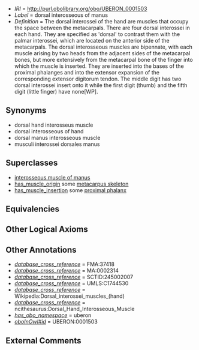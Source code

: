  * *IRI* = http://purl.obolibrary.org/obo/UBERON_0001503
 * *Label* = dorsal interosseous of manus
 * *Definition* = The dorsal interossei of the hand are muscles that occupy the space between the metacarpals. There are four dorsal interossei in each hand. They are specified as 'dorsal' to contrast them with the palmar interossei, which are located on the anterior side of the metacarpals. The dorsal interosseous muscles are bipennate, with each muscle arising by two heads from the adjacent sides of the metacarpal bones, but more extensively from the metacarpal bone of the finger into which the muscle is inserted. They are inserted into the bases of the proximal phalanges and into the extensor expansion of the corresponding extensor digitorum tendon. The middle digit has two dorsal interossei insert onto it while the first digit (thumb) and the fifth digit (little finger) have none[WP].

## Synonyms

 * dorsal hand interosseus muscle
 * dorsal interosseous of hand
 * dorsal manus interosseous muscle
 * musculi interossei dorsales manus

## Superclasses

 * [interosseous muscle of manus](../../UBERON/02/UBERON_0001502.md)
 * [has_muscle_origin](../../RO/72/RO_0002372.md) some [metacarpus skeleton](../../UBERON/44/UBERON_0010544.md)
 * [has_muscle_insertion](../../RO/73/RO_0002373.md) some [proximal phalanx](../../UBERON/02/UBERON_0004302.md)

## Equivalencies


## Other Logical Axioms


## Other Annotations

 * *[database_cross_reference](../../ef/oboInOwl#hasDbXref.md)* = FMA:37418
 * *[database_cross_reference](../../ef/oboInOwl#hasDbXref.md)* = MA:0002314
 * *[database_cross_reference](../../ef/oboInOwl#hasDbXref.md)* = SCTID:245002007
 * *[database_cross_reference](../../ef/oboInOwl#hasDbXref.md)* = UMLS:C1744530
 * *[database_cross_reference](../../ef/oboInOwl#hasDbXref.md)* = Wikipedia:Dorsal_interossei_muscles_(hand)
 * *[database_cross_reference](../../ef/oboInOwl#hasDbXref.md)* = ncithesaurus:Dorsal_Hand_Interosseous_Muscle
 * *[has_obo_namespace](../../ce/oboInOwl#hasOBONamespace.md)* = uberon
 * *[oboInOwl#id](../../id/oboInOwl#id.md)* = UBERON:0001503

## External Comments

